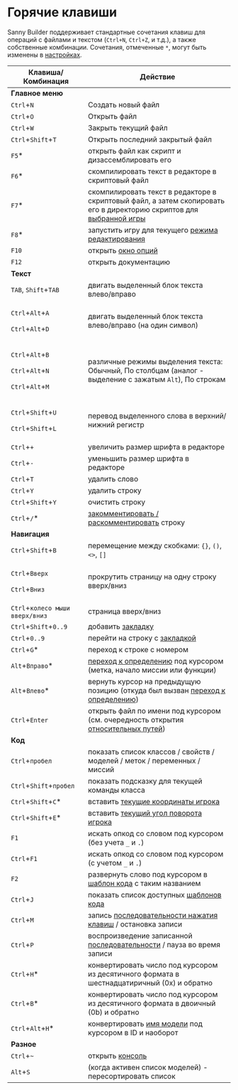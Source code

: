 # Горячие клавиши

Sanny Builder поддерживает стандартные сочетания клавиш для операций с файлами и текстом (`Ctrl+N`, `Ctrl+Z`, и т.д.), а также собственные комбинации. Сочетания, отмеченные `*`, могут быть изменены в [настройках](options/hotkeys.md).

| Клавиша/Комбинация                                                                                                                                                       | Действие                                                                                                                                                    |
| ------------------------------------------------------------------------------------------------------------------------------------------------------------------------ | ----------------------------------------------------------------------------------------------------------------------------------------------------------- |
| **Главное меню**                                                                                                                                                         |                                                                                                                                                             |
| `Ctrl`+`N`                                                                                                                                                               | Создать новый файл                                                                                                                                          |
| `Ctrl`+`O`                                                                                                                                                               | Открыть файл                                                                                                                                                |
| `Ctrl`+`W`                                                                                                                                                               | Закрыть текущий файл                                                                                                                                        |
| `Ctrl`+`Shift`+`T`                                                                                                                                                       | Открыть последний закрытый файл                                                                                                                             |
| `F5`\*                                                                                                                                                                   | открыть файл как скрипт и дизассемблировать его                                                                                                             |
| `F6`\*                                                                                                                                                                   | скомпилировать текст в редакторе в скриптовый файл                                                                                                          |
| `F7`\*                                                                                                                                                                   | скомпилировать текст в редакторе в скриптовый файл, а затем скопировать его в директорию скриптов для [выбранной игры](options/general.md#direktoriya-igry) |
| `F8`\*                                                                                                                                                                   | запустить игру для текущего [режима редактирования](../edit-modes/)                                                                                         |
| `F10`                                                                                                                                                                    | открыть [окно опций](options/)                                                                                                                              |
| `F12`                                                                                                                                                                    | открыть документацию                                                                                                                                        |
| **Текст**                                                                                                                                                                |                                                                                                                                                             |
| `TAB`, `Shift`+`TAB`                                                                                                                                                     | двигать выделенный блок текста влево/вправо                                                                                                                 |
| <p><code>Ctrl</code>+<code>Alt</code>+<code>A</code></p><p><code>Ctrl</code>+<code>Alt</code>+<code>D</code></p>                                                         | двигать выделенный блок текста влево/вправо (на один символ)                                                                                                |
| <p><code>Ctrl</code>+<code>Alt</code>+<code>B</code></p><p><code>Ctrl</code>+<code>Alt</code>+<code>N</code></p><p><code>Ctrl</code>+<code>Alt</code>+<code>M</code></p> | различные режимы выделения текста: Обычный, По столбцам (аналог - выделение с зажатым `Alt`), По строкам                                                    |
| <p><code>Ctrl</code>+<code>Shift</code>+<code>U</code></p><p><code>Ctrl</code>+<code>Shift</code>+<code>L</code></p>                                                     | перевод выделенного слова в верхний/нижний регистр                                                                                                          |
| `Ctrl`+`+`                                                                                                                                                               | увеличить размер шрифта в редакторе                                                                                                                         |
| `Ctrl`+`-`                                                                                                                                                               | уменьшить размер шрифта в редакторе                                                                                                                         |
| `Ctrl`+`T`                                                                                                                                                               | удалить слово                                                                                                                                               |
| `Ctrl`+`Y`                                                                                                                                                               | удалить строку                                                                                                                                              |
| `Ctrl`+`Shift`+`Y`                                                                                                                                                       | очистить строку                                                                                                                                             |
| `Ctrl`+`/`\*                                                                                                                                                             | [закомментировать / раскомментировать](../coding/comments.md) строку                                                                                        |
| **Навигация**                                                                                                                                                            |                                                                                                                                                             |
| `Ctrl`+`Shift`+`B`                                                                                                                                                       | перемещение между скобками: `{}`, `()`, `<>`, `[]`                                                                                                          |
| <p><code>Ctrl</code>+<code>Вверх</code></p><p><code>Ctrl</code>+<code>Вниз</code></p>                                                                                    | прокрутить страницу на одну строку вверх/вниз                                                                                                               |
| `Ctrl`+`колесо мыши вверх/вниз`                                                                                                                                          | страница вверх/вниз                                                                                                                                         |
| `Ctrl`+`Shift`+`0..9`                                                                                                                                                    | добавить [закладку](features.md#bookmarks-quick-jump)                                                                                                       |
| `Ctrl`+`0..9`                                                                                                                                                            | перейти на строку с [закладкой](features.md#bookmarks-quick-jump)                                                                                           |
| `Ctrl`+`G`\*                                                                                                                                                             | переход к строке с номером                                                                                                                                  |
| `Alt`+`Вправо`\*                                                                                                                                                         | [переход к определению](features.md#navigate-to-symbol) под курсором (метка, начало миссии или функции)                                                     |
| `Alt`+`Влево`\*                                                                                                                                                          | вернуть курсор на предыдущую позицию (откуда был вызван [переход к определению](features.md#navigate-to-symbol))                                            |
| `Ctrl`+`Enter`                                                                                                                                                           | открыть файл по имени под курсором (см. очередность открытия [относительных путей](../coding/directives.md#usdinclude))                                     |
| **Код**                                                                                                                                                                  |                                                                                                                                                             |
| `Ctrl`+`пробел`                                                                                                                                                          | показать список классов / свойств / моделей / меток / переменных / миссий                                                                                   |
| `Ctrl`+`Shift`+`пробел`                                                                                                                                                  | показать подсказку для текущей команды класса                                                                                                               |
| `Ctrl`+`Shift`+`C`\*                                                                                                                                                     | вставить [текущие координаты игрока](features.md#izmenenie-koordinat-i-ugla-razvorota-igroka)                                                               |
| `Ctrl`+`Shift`+`E`\*                                                                                                                                                     | вставить [текущий угол поворота игрока](features.md#izmenenie-koordinat-i-ugla-razvorota-igroka)                                                            |
| `F1`                                                                                                                                                                     | искать опкод со словом под курсором (без учета `_` и `.`)                                                                                                   |
| `Ctrl`+`F1`                                                                                                                                                              | искать опкод со словом под курсором (с учетом `_` и `.`)                                                                                                    |
| `F2`                                                                                                                                                                     | развернуть слово под курсором в [шаблон кода](../edit-modes/code-templates.md) с таким названием                                                            |
| `Ctrl`+`J`                                                                                                                                                               | показать список доступных [шаблонов кода](../edit-modes/code-templates.md)                                                                                  |
| `Ctrl`+`M`                                                                                                                                                               | запись [последовательности нажатия клавиш](features.md#zapis-i-vosproizvedenie-nazhatii-knopok) / остановка записи                                          |
| `Ctrl`+`P`                                                                                                                                                               | воспроизведение записанной [последовательности](features.md#zapis-i-vosproizvedenie-nazhatii-knopok) / пауза во время записи                                |
| `Ctrl`+`H`\*                                                                                                                                                             | конвертировать число под курсором из десятичного формата в шестнадцатиричный (0x) и обратно                                                                 |
| `Ctrl`+`B`\*                                                                                                                                                             | конвертировать число под курсором из десятичного формата в двоичный (0b) и обратно                                                                          |
| `Ctrl`+`Alt`+`H`\*                                                                                                                                                       | конвертировать [имя модели](../coding/data-types.md#imena-modelei) под курсором в ID и наоборот                                                             |
| **Разное**                                                                                                                                                               |                                                                                                                                                             |
| `Ctrl`+`~`                                                                                                                                                               | открыть [консоль](console.md)                                                                                                                               |
| `Alt`+`S`                                                                                                                                                                | (когда активен список моделей) - пересортировать список                                                                                                     |
